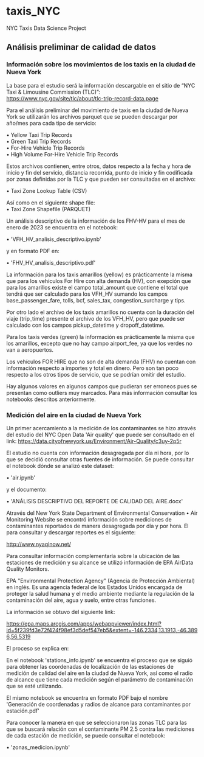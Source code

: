# taxis_NYC
NYC Taxis Data Science Project 

## Análisis preliminar de calidad de datos

### Información sobre los movimientos de los taxis en la ciudad de Nueva York

La base para el estudio será la información descargable en el sitio de “NYC Taxi & Limousine Commission (TLC)”: https://www.nyc.gov/site/tlc/about/tlc-trip-record-data.page

Para el análisis preliminar del movimiento de taxis en la ciudad de Nueva York se utilizarán los archivos parquet que se pueden descargar por año/mes para cada tipo de servicio: 

•	Yellow Taxi Trip Records   
•	Green Taxi Trip Records   
•	For-Hire Vehicle Trip Records   
•	High Volume For-Hire Vehicle Trip Records   

Estos archivos contienen, entre otros, datos respecto a la fecha y hora de inicio y fin del servicio, distancia recorrida, punto de inicio y fin codificada por zonas definidas por la TLC y que pueden ser consultadas en el archivo:

•	Taxi Zone Lookup Table (CSV)

Así como en el siguiente shape file:  
•	Taxi Zone Shapefile (PARQUET)

Un análisis descriptivo de la información de los FHV-HV para el mes de enero de 2023 se encuentra en el notebook:

• 'VFH_HV_analisis_descriptivo.ipynb' 

y en formato PDF en:

• 'FHV_HV_analisis_descriptivo.pdf'

La información para los taxis amarillos (yellow) es prácticamente la misma que para los vehículos For Hire con alta demanda (HV), con exepción que para los amarillos existe el campo total_amount que contiene el total que tendrá que ser calculado para los VFH_HV sumando los campos base_passenger_fare, tolls, bcf, sales_tax, congestion_surcharge y tips. 

Por otro lado el archivo de los taxis amarillos no cuenta con la duración del viaje (trip_time) presente el archivo de los VFH_HV, pero que puede ser calculado con los campos pickup_datetime y dropoff_datetime. 

Para los taxis verdes (green) la información es prácticamente la misma que los amarillos, excepto que no hay campo airport_fee, ya que los verdes no van a aeropuertos. 

Los vehículos FOR HIRE que no son de alta demanda (FHV) no cuentan con información respecto a importes y total en dinero. Pero son tan poco respecto a los otros tipos de servicio, que se podrían omitir del estudio. 

Hay algunos valores en algunos campos que pudieran ser erroneos pues se presentan como outliers muy marcados. Para más información consultar los notebooks descritos anteriormente. 

### Medición del aire en la ciudad de Nueva York

Un primer acercamiento a la medición de los contaminantes se hizo através del estudio del NYC Open Data 'Air quality' que puede ser consultado en el link: 
https://data.cityofnewyork.us/Environment/Air-Quality/c3uy-2p5r

El estudio no cuenta con información desagregada por día ni hora, por lo que se decidió consultar otras fuentes de información. Se puede consultar el notebook dónde se analizó este dataset: 

• 'air.ipynb' 

y el documento:

• 'ANÁLISIS DESCRIPTIVO DEL REPORTE DE CALIDAD DEL AIRE.docx' 

Através del New York State Department of Environmental Conservation • Air Monitoring Website se encontró información sobre mediciones de contaminantes reportados de manera desagregada por día y por hora. El para consultar y descargar reportes es el siguiente: 

http://www.nyaqinow.net/

Para consultar información complementaría sobre la ubicación de las estaciones de medición y su alcance se utilizó información de EPA AirData Quality Monitors. 

EPA "Environmental Protection Agency" (Agencia de Protección Ambiental) en inglés. Es una agencia federal de los Estados Unidos encargada de proteger la salud humana y el medio ambiente mediante la regulación de la contaminación del aire, agua y suelo, entre otras funciones.

La información se obtuvo del siguiente link: 

https://epa.maps.arcgis.com/apps/webappviewer/index.html?id=5f239fd3e72f424f98ef3d5def547eb5&extent=-146.2334,13.1913,-46.3896,56.5319

El proceso se explica en: 

En el notebook 'stations_info.ipynb' se encuentra el proceso que se siguió para obtener las coordenadas de localización de las estaciones de medición de calidad del aire en la ciudad de Nueva York, así como el radio de alcance que tiene cada medición según el parámetro de contaminación que se esté utilizando. 

El mismo notebook se encuentra en formato PDF bajo el nombre 'Generación de coordenadas y radios de alcance para contaminantes por estación.pdf'

Para conocer la manera en que se seleccionaron las zonas TLC para las que se buscará relación con el contaminante PM 2.5 contra las mediciones de cada estación de medición, se puede consultar el notebook:

• 'zonas_medicion.ipynb'


